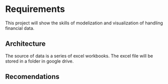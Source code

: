 # Requirements

This project will show the skills of modelization and visualization of handling financial data.

## Architecture

The source of data is a series of excel workbooks. The excel file will be stored in a folder in google drive.

## Recomendations
